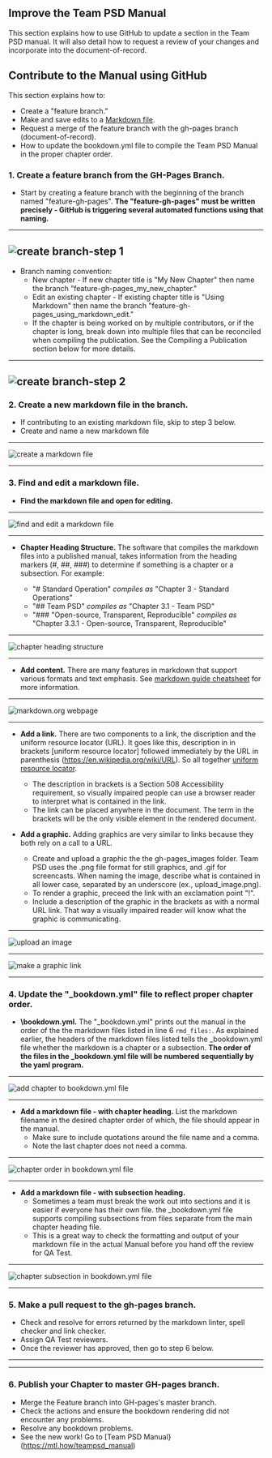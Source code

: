 ## Improve the Team PSD Manual

This section explains how to use GitHub to update a section in the Team PSD manual.  It will also detail how to request a review of your changes and incorporate into the document-of-record.

## Contribute to the Manual using GitHub

This section explains how to:

- Create a "feature branch."
- Make and save edits to a [Markdown file](https://www.markdownguide.org/cheat-sheet/#overview).
- Request a merge of the feature branch with the gh-pages branch (document-of-record).
- How to update the bookdown.yml file to compile the Team PSD Manual in the proper chapter order.

### 1. Create a feature branch from the GH-Pages Branch.

- Start by creating a feature branch with the beginning of the branch named "feature-gh-pages". **The "feature-gh-pages" must be written precisely - GitHub is triggering several automated functions using that naming.**

---
![create branch-step 1](https://github.com/lzim/teampsd/blob/gh-pages/images/create_gh-pages_feature_branch_1.png)
---

- Branch naming convention:
  - New chapter - If new chapter title is "My New Chapter" then name the branch "feature-gh-pages_my_new_chapter."
  - Edit an existing chapter - If existing chapter title is "Using Markdown" then name the branch "feature-gh-pages_using_markdown_edit."
  - If the chapter is being worked on by multiple contributors, or if the chapter is long, break down into multiple files that can be reconciled when compiling the publication. See the Compiling a Publication section below for more details.

---
![create branch-step 2](https://github.com/lzim/teampsd/blob/gh-pages/images/create_gh-pages_feature_branch_2.png)
---

### 2. Create a new markdown file in the branch.

- If contributing to an existing markdown file, skip to step 3 below.
- Create and name a new markdown file

---

![create a markdown file](https://github.com/lzim/teampsd/blob/gh-pages/images/create_markdown_file.png)

---

### 3.	Find and edit a markdown file.

- **Find the markdown file and open for editing.**

---

![find and edit a markdown file](https://github.com/lzim/teampsd/blob/gh-pages/images/edit_markdown_file.png)

---

- **Chapter Heading Structure.** The software that compiles the markdown files into a published manual, takes information from the heading markers (#, ##, ###) to determine if something is a chapter or a subsection.  For example:

  - "\# Standard Operation" _compiles as_ "Chapter 3 - Standard Operations"
  - "\#\# Team PSD"  _compiles as_ "Chapter 3.1 - Team PSD"
  - "\#\#\# "Open-source, Transparent, Reproducible" _compiles as_ "Chapter 3.3.1 - Open-source, Transparent, Reproducible"

---

![chapter heading structure](https://github.com/lzim/teampsd/blob/gh-pages/images/chapter_heading_structure.png)

---

- **Add content.** There are many features in markdown that support various formats and text emphasis.  See [markdown guide cheatsheet](https://www.markdownguide.org/cheat-sheet/) for more information.

---

![markdown.org webpage](https://github.com/lzim/teampsd/blob/gh-pages/images/markdown_org_page.png)

---

- **Add a link.** There are two components to a link, the discription and the uniform resource locator (URL).  It goes like this, description in in brackets [uniform resource locator] followed immediately by the URL in parenthesis (https://en.wikipedia.org/wiki/URL).  So all together [uniform resource locator](https://en.wikipedia.org/wiki/URL). 
  - The description in brackets is a Section 508 Accessibility requirement, so visually impaired people can use a browser reader to interpret what is contained in the link.
  - The link can be placed anywhere in the document.  The term in the brackets will be the only visible element in the rendered document.

- **Add a graphic.** Adding graphics are very similar to links because they both rely on a call to a URL.
  - Create and upload a graphic the the gh-pages_images folder.  Team PSD uses the .png file format for still graphics, and .gif for screencasts. When naming the image, describe what is contained in all lower case, separated by an underscore (ex., upload_image.png).
  - To render a graphic, preceed the link with an exclamation point "!". 
  - Include a description of the graphic in the brackets as with a normal URL link. That way a visually impaired reader will know what the graphic is communicating.
    
---

![upload an image](https://github.com/lzim/teampsd/blob/gh-pages/images/upload_image.png)

---

![make a graphic link](https://github.com/lzim/teampsd/blob/gh-pages/images/make_graphic_link.png)

---

### 4. Update the "\_bookdown.yml" file to reflect proper chapter order.

- **\bookdown.yml.** The "\_bookdown.yml" prints out the manual in the order of the the markdown files listed in line 6 ```rmd_files:```. As explained earlier, the headers of the markdown files listed tells the \_bookdown.yml file whether the markdown is a chapter or a subsection. **The order of the files in the \_bookdown.yml file will be numbered sequentially by the yaml program.** 

---

![add chapter to bookdown.yml file](https://github.com/lzim/teampsd/blob/gh-pages/images/add_chapter_to_bookdown_yml.png)


---

- **Add a markdown file - with chapter heading.** List the markdown filename in the desired chapter order of which, the file should appear in the manual.
    - Make sure to include quotations around the file name and a comma.  
    - Note the last chapter does not need a comma.
 
 ---
 
![chapter order in bookdown.yml file](https://github.com/lzim/teampsd/blob/gh-pages/images/chapter_order_bookdown.png) 
 
 ---
 
 - **Add a markdown file - with subsection heading.** 
   - Sometimes a team must break the work out into sections and it is easier if everyone has their own file. the \_bookdown.yml file supports compiling subsections from files separate from the main chapter heading file.
   - This is a great way to check the formatting and output of your markdown file in the actual Manual before you hand off the review for QA Test.

---

![chapter subsection in bookdown.yml file](https://github.com/lzim/teampsd/blob/gh-pages/images/chapter_subsection_order_1.png)

---

### 5.	Make a pull request to the gh-pages branch.

- Check and resolve for errors returned by the markdown linter, spell checker and link checker.
- Assign QA Test reviewers.
- Once the reviewer has approved, then go to step 6 below. 

---



---
### 6.	Publish your Chapter to master GH-pages branch.

- Merge the Feature branch into GH-pages's master branch.
- Check the actions and ensure the bookdown rendering did not encounter any problems.
- Resolve any bookdown problems.
- See the new work! Go to [Team PSD Manual}(https://mtl.how/teampsd_manual)
